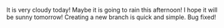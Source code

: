 It is very cloudy today!
Maybe it is going to rain this afternoon!
I hope it will be sunny tomorrow!
Creating a new branch is quick and simple.
Bug fixed!
